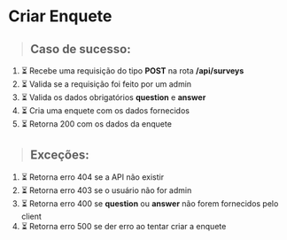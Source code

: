 # Criar Enquete

> ## Caso de sucesso:
1. ⏳ Recebe uma requisição do tipo **POST** na rota **/api/surveys**
2. ⏳ Valida se a requisição foi feito por um admin
3. ⏳ Valida os dados obrigatórios **question** e **answer**
4. ⏳ Cria uma enquete com os dados fornecidos
5. ⏳ Retorna 200 com os dados da enquete

> ## Exceções:
1. ⏳ Retorna erro 404 se a API não existir
2. ⏳ Retorna erro 403 se o usuário não for admin
3. ⏳ Retorna erro 400 se **question** ou **answer** não forem fornecidos pelo client 
4. ⏳ Retorna erro 500 se der erro ao tentar criar a enquete
